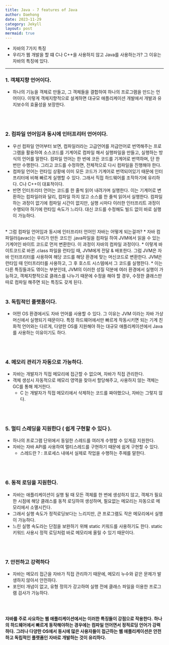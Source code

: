 ```yaml
---
title: Java - 7 features of Java
author: Daehong
date: 2023-11-29
category: Jekyll
layout: post
mermaid: true
---
```


* 자바의 7가지 특징
* 우리가 웹 개발을 할 떄 C나 C++을 사용하지 않고 Java를 사용하는가? 그 이유는 자바의 특징에 있다.

<hr>

### 1. 객체지향 언어이다.
* 하나의 기능을 객체로 만들고, 그 객체들을 결합하여 하나의 프로그램을 만드는 언어이다. 이렇게 객체지향적으로 설계하면 대규모 애플리케이션 개발에서 개발과 유지보수의 효율성을 보장한다.

<br>
<br>

### 2. 컴파일 언어임과 동시에 인터프리터 언어이다.
* 우선 컴파일 언어부터 보면, 컴파일러라는 고급언어를 저급언어로 번역해주는 프로그램을 활용하여 소스코드를 기계어로 컴파일 해서 실행파일을 만들고, 실행하는 방식의 언어를 말한다. 컴파일 언어는 한 번에 코든 코드를 기계어로 번역하며, 단 한 번만 수행한다. 그리고 코드를 수정하면, 전체적으로 다시 컴파일을 진행해야 한다.
* 컴파일 언어는 런타임 상황에 이미 모든 코드가 기계어로 번역되어있기 때문에 인터프리터에 비해 빠르게 실행할 수 있다. 그래서 직접 하드웨어를 조작하기에 유리하다. C나 C++이 대표적이다.
* 반면 인터프리터 언어는 코드를 한 줄씩 읽어 내려가며 실행한다. 이는 기계어로 변환하는 컴파일러와 달리, 컴파일 하지 않고 소스를 한 줄씩 읽어서 실행한다. 컴파일 하는 과정이 없기에 컴파일 시간이 없지만, 실행 시마다 이러한 인터프리트 과정이 수행되야 하기에 런타임 속도가 느리다. 대신 코드를 수정해도 빌드 없이 바로 실행이 가능하다.

<br>
* 그럼 컴파일 언어임과 동시에 인터프리터 언어인 자바는 어떻게 되는걸까?
* 자바 컴파일러(javac)는 우리가 만든 코드인 .java파일을 컴파일 하여 JVM에서 읽을 수 있는 기계어인 바이트 코드로 먼저 변환한다. 이 과정이 자바의 컴파일 과정이다.
* 이렇게 바이트코드로 바뀐 .class 파일을 런타임 때, JVM에게 전달 & 배포한다. 그럼 JVM은 자바 인터프리터를 사용하여 해당 코드를 해당 환경에 맞는 머신코드로 변환한다. JVM은 런타임 때 인터프리터를 사용하고, 그 후 호스트 시스템에서 그 코드를 실행한다.
* 이는 다른 특징들과도 엮이는 부분인데, JVM의 이러한 성질 덕분에 여러 환경에서 실행이 가능하고, 객체지향적으로 클래스를 나누기 때문에 수정을 해야 할 경우, 수정한 클래스만 따로 컴파일 해주면 되는 특징도 갖게 된다.

<br>
<br>

### 3. 독립적인 플랫폼이다.
* 어떤 OS 환경에서도 자바 언어를 사용할 수 있다. 그 이유는 JVM 이라는 자바 가상 머신에서 실행되기 때문이다. 특정 하드웨어에서만 빠르게 작동시키면 되는 기계 친화적 언어와는 다르게, 다양한 OS를 지원해야 하는 대규모 애플리케이션에서 Java를 사용하는 이유이기도 하다.

<br>
<br>

### 4. 메모리 관리가 자동으로 가능하다.
* 자바는 개발자가 직접 메모리에 접근할 수 없으며, 자바가 직접 관리한다.
* 객체 생성시 자동적으로 메모리 영역을 찾아서 할당해주고, 사용하지 않는 객체는 GC를 통해 제거한다.
	* C 는 개발자가 직접 메모리에서 삭제하는 코드를 짜야했으나, 자바는 그렇지 않다.

<br>
<br>

### 5. 멀티 스레딩을 지원한다 ( 쉽게 구현할 수 있다 ).
* 하나의 프로그램 단위에서 동일한 스레드를 여러개 수행할 수 있게끔 지원한다.
* 자바는 자바 API를 사용하여 멀티스레드를 구현하기 때문에 쉽게 구현할 수 있다.
	* 스레드란 ? : 프로세스 내에서 실제로 작업을 수행하는 주체를 말한다.


<br>
<br>

### 6. 동적 로딩을 지원한다.
* 자바는 애플리케이션이 실행 될 때 모든 객체를 한 번에 생성하지 않고, 객체가 필요한 시점에 해당 클래스를 동적 로딩하여 생성하며, 필요없는 메모리는 자동으로 메모리에서 소멸시킨다.
* 그래서 실행 속도가 정적로딩보다는 느리지만, 큰 프로그램도 작은 메모리에서 실행이 가능하다.
* 느린 실행 속도라는 단점을 보완하기 위해 static 키워드를 사용하기도 한다. static 키워드 사용시 정적 로딩처럼 바로 메모리에 올릴 수 있기 때문이다.

<br>
<br>

### 7. 안전하고 강력하다
* 자바는 메모리 접근을 자바가 직접 관리하기 때문에, 메모리 누수와 같은 문제가 발생하지 않아서 안전하다.
* 포인터 개념이 없고, 유형 정의가 강고하여 실행 전에 클래스 파일을 이용한 프로그램 검사가 가능하다.

<br>
<br>

**자바를 주로 사요하는 웹 애플리케이션에서는 이러한 특징들이 강점으로 작용한다.**
**하나의 하드웨어에서 빠르게 동작해야하는 경우에는 컴파일 언어면서 정적로딩 언어가 강력하다.**
**그러나 다양한 OS에서 동시에 많은 사용자들이 접근하는 웹 애플리케이션은 안전하고 독립적인 플랫폼인 자바로 개발하는 것이 유리하다.**


<br>
<br>
<br>
<br>
<br>